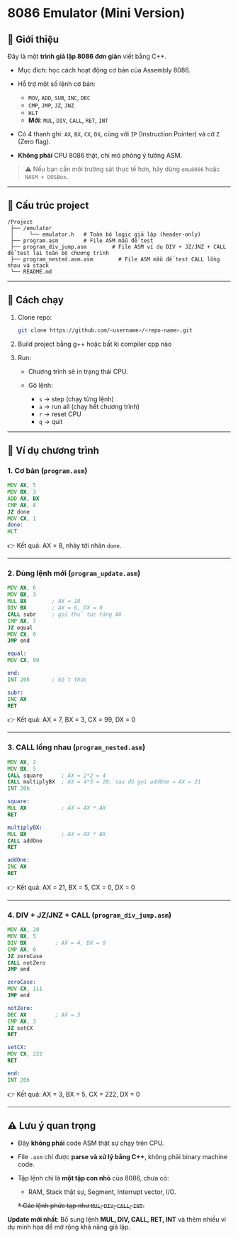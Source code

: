 # 8086 Emulator (Mini Version)

## 📌 Giới thiệu

Đây là một **trình giả lập 8086 đơn giản** viết bằng C++.

* Mục đích: học cách hoạt động cơ bản của Assembly 8086.
* Hỗ trợ một số lệnh cơ bản:

  * `MOV`, `ADD`, `SUB`, `INC`, `DEC`
  * `CMP`, `JMP`, `JZ`, `JNZ`
  * `HLT`
  * **Mới**: `MUL`, `DIV`, `CALL`, `RET`, `INT`

* Có 4 thanh ghi: `AX`, `BX`, `CX`, `DX`, cùng với `IP` (Instruction Pointer) và cờ `Z` (Zero flag).
* **Không phải** CPU 8086 thật, chỉ mô phỏng ý tưởng ASM.

> ⚠️ Nếu bạn cần môi trường sát thực tế hơn, hãy dùng `emu8086` hoặc `NASM + DOSBox`.

---

## 📂 Cấu trúc project

```
/Project
 ├── /emulator
 │     └── emulator.h   # Toàn bộ logic giả lập (header-only)
 ├── program.asm        # File ASM mẫu để test
 ├── program_div_jump.asm        # File ASM ví dụ DIV + JZ/JNZ + CALL để test lại toàn bộ chương trình
 ├── program_nested.asm.asm        # File ASM mẫu để test CALL lồng nhau và stack
 └── README.md

```

---

## 🚀 Cách chạy

1. Clone repo:

   ```bash
   git clone https://github.com/<username>/<repo-name>.git
   ```
2. Build project bằng g++ hoặc bất kì compiler cpp nào
3. Run:

   * Chương trình sẽ in trạng thái CPU.
   * Gõ lệnh:

     * `s` → step (chạy từng lệnh)
     * `a` → run all (chạy hết chương trình)
     * `r` → reset CPU
     * `q` → quit

---

## 📝 Ví dụ chương trình

### 1. Cơ bản (`program.asm`)
```asm
MOV AX, 5
MOV BX, 3
ADD AX, BX
CMP AX, 8
JZ done
MOV CX, 1
done:
HLT
```
👉 Kết quả: AX = 8, nhảy tới nhãn `done`.

---

### 2. Dùng lệnh mới (`program_update.asm`)
```asm
MOV AX, 6
MOV BX, 3
MUL BX        ; AX = 18
DIV BX        ; AX = 6, DX = 0
CALL subr     ; gọi thủ tục tăng AX
CMP AX, 7
JZ equal
MOV CX, 0
JMP end

equal:
MOV CX, 99

end:
INT 20h       ; kết thúc

subr:
INC AX
RET
```
👉 Kết quả: AX = 7, BX = 3, CX = 99, DX = 0

---

### 3. CALL lồng nhau (`program_nested.asm`)
```asm
MOV AX, 2
MOV BX, 5
CALL square      ; AX = 2*2 = 4
CALL multiplyBX  ; AX = 4*5 = 20, sau đó gọi addOne → AX = 21
INT 20h

square:
MUL AX           ; AX = AX * AX
RET

multiplyBX:
MUL BX           ; AX = AX * BX
CALL addOne
RET

addOne:
INC AX
RET
```
👉 Kết quả: AX = 21, BX = 5, CX = 0, DX = 0

---

### 4. DIV + JZ/JNZ + CALL (`program_div_jump.asm`)
```asm
MOV AX, 20
MOV BX, 5
DIV BX         ; AX = 4, DX = 0
CMP AX, 0
JZ zeroCase
CALL notZero
JMP end

zeroCase:
MOV CX, 111
JMP end

notZero:
DEC AX         ; AX = 3
CMP AX, 3
JZ setCX
RET

setCX:
MOV CX, 222
RET

end:
INT 20h
```
👉 Kết quả: AX = 3, BX = 5, CX = 222, DX = 0

---

## ⚠️ Lưu ý quan trọng

* Đây **không phải** code ASM thật sự chạy trên CPU.
* File `.asm` chỉ được **parse và xử lý bằng C++**, không phải binary machine code.
* Tập lệnh chỉ là **một tập con nhỏ** của 8086, chưa có:

  * RAM, Stack thật sự, Segment, Interrupt vector, I/O.
  
  ~~* Các lệnh phức tạp như `MUL`, `DIV`, `CALL`, `INT`.~~

**Update mới nhất**: Bổ sung lệnh **MUL, DIV, CALL, RET, INT** và thêm nhiều ví dụ minh họa để mở rộng khả năng giả lập.
